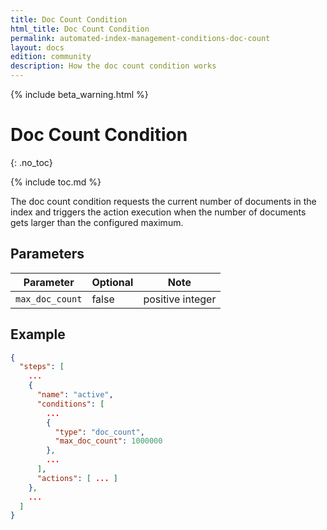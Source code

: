 ```yaml
---
title: Doc Count Condition
html_title: Doc Count Condition
permalink: automated-index-management-conditions-doc-count
layout: docs
edition: community
description: How the doc count condition works
---
```

<!--- Copyright 2023 floragunn GmbH -->

{% include beta_warning.html %}

# Doc Count Condition
{: .no_toc}

{% include toc.md %}

The doc count condition requests the current number of documents in the index and triggers the action execution when the number of documents gets larger than the configured maximum.

## Parameters

| Parameter       | Optional | Note             |
|-----------------|----------|------------------|
| `max_doc_count` | false    | positive integer |

## Example

```json
{
  "steps": [
    ...
    {
      "name": "active",
      "conditions": [
        ...
        {
          "type": "doc_count",
          "max_doc_count": 1000000
        },
        ...
      ],
      "actions": [ ... ]
    },
    ...
  ]
}
```
